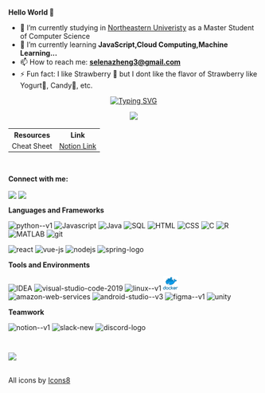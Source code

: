 **Hello World 👋**


- 🔭 I’m currently studying in [Northeastern Univeristy](https://vancouver.northeastern.edu/) as a Master Student of Computer Science
- 🌱 I’m currently learning **JavaScript,Cloud Computing,Machine Learning...**
- 📫 How to reach me: **selenazheng3@gmail.com**
- ⚡ Fun fact: I like Strawberry 🍓 but I dont like the flavor of Strawberry like Yogurt🍶, Candy🍭, etc.

 


<p align="center">
<a href="https://git.io/typing-svg"><img src="https://readme-typing-svg.herokuapp.com?font=Times+new+Roman&size=24&pause=1000&color=F74DC9AA&background=FFACEF00&center=true&vCenter=true&width=500&lines=Believe+you+can+and+you+are+halfway+there" alt="Typing SVG" /></a>
</p>

<p align="center">
   <img src="https://github-readme-activity-graph.vercel.app/graph?username=lalajia">
</p>

<table style="width:100%">
  <tr>
    <th>Resources</th>
    <th>Link</th>
  </tr>
  <tr>
    <td>Cheat Sheet</td>
    <td><a href="https://studytiltmr.notion.site/Cheat-Sheets-f25117b55bbe4a81870b12424f23155c?pvs=4">Notion Link</a></td>
  </tr>
</table>
<br>

**Connect with me:**

<p align="left">

<a href="https://www.linkedin.com/in/xinyue-zheng-75047a180/" target="blank"><img align="center" src="https://img.shields.io/badge/LinkedIn-0077B5?style=for-the-badge&logo=linkedin&logoColor=white"   /></a>
<a href="https://www.instagram.com/s_z1222/" target="blank"><img align="center" src="https://img.shields.io/badge/Instagram-E4405F?style=for-the-badge&logo=instagram&logoColor=white" /></a>

</p>

**Languages and Frameworks**

<d><img height="30" src="https://img.icons8.com/color/48/python--v1.png" alt="python--v1"/></d>
<d><img height="30" src="https://img.icons8.com/dusk/64/000000/javascript-logo.png" alt="Javascript" title="Javascript"></d>
<d><img height="30" src="https://img.icons8.com/color/48/000000/java-coffee-cup-logo--v1.png" alt="Java" title="Java"></d>
<d><img height="30" src="https://img.icons8.com/external-soft-fill-juicy-fish/60/000000/external-sql-coding-and-development-soft-fill-soft-fill-juicy-fish.png" alt="SQL" title="SQL"></d>
<d><img height="30" src="https://img.icons8.com/color/48/000000/html-5--v1.png" alt="HTML" title="HTML"></d>
<d><img height="30" src="https://img.icons8.com/dusk/64/000000/css3.png" alt="CSS" title="CSS"></d>
<d><img height="30" src="https://img.icons8.com/color/48/000000/c-programming.png" alt="C" title="C"></d>
<d><img height="30" src="https://img.icons8.com/external-becris-lineal-color-becris/64/000000/external-r-data-science-becris-lineal-color-becris.png" alt="R" title="R"></d>
<d><img height="30" src="https://img.icons8.com/fluency/48/000000/matlab.png" alt="MATLAB" title="MATLAB"></d>
<d><img height="30" src="https://img.icons8.com/color/48/git.png" alt="git"></d>

<d><img height="30" src="https://img.icons8.com/bubbles/50/react.png" alt="react"/></d>
<d><img height="30" src="https://img.icons8.com/color/48/vue-js.png" alt="vue-js"/></d>
<d><img height="30" src="https://img.icons8.com/color/48/nodejs.png" alt="nodejs"/></d>
<d><img height="30" src="https://img.icons8.com/color/48/spring-logo.png" alt="spring-logo"/></d>

**Tools and Environments**

<d><img height="30" src="https://img.icons8.com/color/48/000000/intellij-idea.png" alt="IDEA" title="IDEA"></d>
<d><img height="30" src="https://img.icons8.com/color/48/visual-studio-code-2019.png" alt="visual-studio-code-2019"></d>
<d><img height="30" src="https://img.icons8.com/color/48/linux--v1.png" alt="linux--v1"></d>
<d><img height="30" src="https://raw.githubusercontent.com/github/explore/80688e429a7d4ef2fca1e82350fe8e3517d3494d/topics/docker/docker.png" alt="Docker" title="Docker"></d>
<d><img height="30" src="https://img.icons8.com/color/48/amazon-web-services.png" alt="amazon-web-services"/></d>
<d><img height="30" src="https://img.icons8.com/color/48/android-studio--v3.png" alt="android-studio--v3"/></d>
<d><img height="30" src="https://img.icons8.com/color/48/figma--v1.png" alt="figma--v1"/></d>
<d><img height="30" src="https://img.icons8.com/fluency/48/unity.png" alt="unity"/></d>

**Teamwork**

<d><img height="30" src="https://img.icons8.com/color/48/notion--v1.png" alt="notion--v1"></d>
<d><img height="30" src="https://img.icons8.com/color/48/slack-new.png" alt="slack-new"/></d>
<d><img height="30" src="https://img.icons8.com/color/48/discord-logo.png" alt="discord-logo"></d>

<p style="overflow: hidden;justify-content:space-around;">
    <p style="max-width: 80%;max-height: 80%;display: inline-block;">
        <img src="https://github-readme-stats.vercel.app/api/top-langs?username=lalajia&show_icons=true&locale=en&layout=compact&bg_color=151515&text_color=999999&title_color=ffffff">
    </p>
    <!-- <p style="max-width: 60%;max-height: 60%;display: inline-block;">
        <img src="https://github-readme-stats.vercel.app/api?username=lalajia&show_icons=true&locale=en&title_color=ffffff&bg_color=151515&text_color=999999&icon_color=bb2acf">
    </p> -->
</p>

<!-- **Certification** -->
<!-- Here are some ideas to get you started:

- 🔭 I’m currently working on ...
- 🌱 I’m currently learning ...
- 👯 I’m looking to collaborate on ...
- 🤔 I’m looking for help with ...
- 💬 Ask me about ...
- 📫 How to reach me: ...
- 😄 Pronouns: ...
- ⚡ Fun fact: ...

**lalajia/lalajia** is a ✨ _special_ ✨ repository because its `README.md` (this file) appears on your GitHub profile.
[![Readme Card](https://github-readme-stats.vercel.app/api?username=lalajia&show_icons=true&title_color=ffffff&icon_color=bb2acf&text_color=daf7dc&bg_color=151515)](https://github.com/anuraghazra/github-readme-stats)
[![Top Langs](https://github-readme-stats.vercel.app/api/top-langs/?username=lalajia&layout=compact&exclude_repo=sumy7.github.io&title_color=ffffff&icon_color=bb2acf&text_color=daf7dc&bg_color=151515)](https://github.com/anuraghazra/github-readme-stats)
![lalajia](https://komarev.com/ghpvc/?username=lalajia)

- ![lalajia](https://visitor-badge.glitch.me/badge?page_id=lalajia.profile)

<p align="left"> <a href="https://www.arduino.cc/" target="_blank" rel="noreferrer"> <img src="https://cdn.worldvectorlogo.com/logos/arduino-1.svg" alt="arduino" width="40" height="40"/> </a> <a href="https://aws.amazon.com" target="_blank" rel="noreferrer"> <img src="https://raw.githubusercontent.com/devicons/devicon/master/icons/amazonwebservices/amazonwebservices-original-wordmark.svg" alt="aws" width="40" height="40"/> </a> <a href="https://www.blender.org/" target="_blank" rel="noreferrer"> <img src="https://download.blender.org/branding/community/blender_community_badge_white.svg" alt="blender" width="40" height="40"/> </a> <a href="https://getbootstrap.com" target="_blank" rel="noreferrer"> <img src="https://raw.githubusercontent.com/devicons/devicon/master/icons/bootstrap/bootstrap-plain-wordmark.svg" alt="bootstrap" width="40" height="40"/> </a> <a href="https://www.cprogramming.com/" target="_blank" rel="noreferrer"> <img src="https://raw.githubusercontent.com/devicons/devicon/master/icons/c/c-original.svg" alt="c" width="40" height="40"/> </a> <a href="https://www.w3schools.com/css/" target="_blank" rel="noreferrer"> <img src="https://raw.githubusercontent.com/devicons/devicon/master/icons/css3/css3-original-wordmark.svg" alt="css3" width="40" height="40"/> </a> <a href="https://www.djangoproject.com/" target="_blank" rel="noreferrer"> <img src="https://cdn.worldvectorlogo.com/logos/django.svg" alt="django" width="40" height="40"/> </a> <a href="https://www.electronjs.org" target="_blank" rel="noreferrer"> <img src="https://raw.githubusercontent.com/devicons/devicon/master/icons/electron/electron-original.svg" alt="electron" width="40" height="40"/> </a> <a href="https://expressjs.com" target="_blank" rel="noreferrer"> <img src="https://raw.githubusercontent.com/devicons/devicon/master/icons/express/express-original-wordmark.svg" alt="express" width="40" height="40"/> </a> <a href="https://www.figma.com/" target="_blank" rel="noreferrer"> <img src="https://www.vectorlogo.zone/logos/figma/figma-icon.svg" alt="figma" width="40" height="40"/> </a> <a href="https://firebase.google.com/" target="_blank" rel="noreferrer"> <img src="https://www.vectorlogo.zone/logos/firebase/firebase-icon.svg" alt="firebase" width="40" height="40"/> </a> <a href="https://flask.palletsprojects.com/" target="_blank" rel="noreferrer"> <img src="https://www.vectorlogo.zone/logos/pocoo_flask/pocoo_flask-icon.svg" alt="flask" width="40" height="40"/> </a> <a href="https://git-scm.com/" target="_blank" rel="noreferrer"> <img src="https://www.vectorlogo.zone/logos/git-scm/git-scm-icon.svg" alt="git" width="40" height="40"/> </a> <a href="https://graphql.org" target="_blank" rel="noreferrer"> <img src="https://www.vectorlogo.zone/logos/graphql/graphql-icon.svg" alt="graphql" width="40" height="40"/> </a> <a href="https://heroku.com" target="_blank" rel="noreferrer"> <img src="https://www.vectorlogo.zone/logos/heroku/heroku-icon.svg" alt="heroku" width="40" height="40"/> </a> <a href="https://www.w3.org/html/" target="_blank" rel="noreferrer"> <img src="https://raw.githubusercontent.com/devicons/devicon/master/icons/html5/html5-original-wordmark.svg" alt="html5" width="40" height="40"/> </a> <a href="https://www.adobe.com/in/products/illustrator.html" target="_blank" rel="noreferrer"> <img src="https://www.vectorlogo.zone/logos/adobe_illustrator/adobe_illustrator-icon.svg" alt="illustrator" width="40" height="40"/> </a> <a href="https://www.java.com" target="_blank" rel="noreferrer"> <img src="https://raw.githubusercontent.com/devicons/devicon/master/icons/java/java-original.svg" alt="java" width="40" height="40"/> </a> <a href="https://developer.mozilla.org/en-US/docs/Web/JavaScript" target="_blank" rel="noreferrer"> <img src="https://raw.githubusercontent.com/devicons/devicon/master/icons/javascript/javascript-original.svg" alt="javascript" width="40" height="40"/> </a> <a href="https://www.mongodb.com/" target="_blank" rel="noreferrer"> <img src="https://raw.githubusercontent.com/devicons/devicon/master/icons/mongodb/mongodb-original-wordmark.svg" alt="mongodb" width="40" height="40"/> </a> <a href="https://www.microsoft.com/en-us/sql-server" target="_blank" rel="noreferrer"> <img src="https://www.svgrepo.com/show/303229/microsoft-sql-server-logo.svg" alt="mssql" width="40" height="40"/> </a> <a href="https://www.mysql.com/" target="_blank" rel="noreferrer"> <img src="https://raw.githubusercontent.com/devicons/devicon/master/icons/mysql/mysql-original-wordmark.svg" alt="mysql" width="40" height="40"/> </a> <a href="https://nestjs.com/" target="_blank" rel="noreferrer"> <img src="https://raw.githubusercontent.com/devicons/devicon/master/icons/nestjs/nestjs-plain.svg" alt="nestjs" width="40" height="40"/> </a> <a href="https://nextjs.org/" target="_blank" rel="noreferrer"> <img src="https://cdn.worldvectorlogo.com/logos/nextjs-2.svg" alt="nextjs" width="40" height="40"/> </a> <a href="https://nodejs.org" target="_blank" rel="noreferrer"> <img src="https://raw.githubusercontent.com/devicons/devicon/master/icons/nodejs/nodejs-original-wordmark.svg" alt="nodejs" width="40" height="40"/> </a> <a href="https://opencv.org/" target="_blank" rel="noreferrer"> <img src="https://www.vectorlogo.zone/logos/opencv/opencv-icon.svg" alt="opencv" width="40" height="40"/> </a> <a href="https://www.oracle.com/" target="_blank" rel="noreferrer"> <img src="https://raw.githubusercontent.com/devicons/devicon/master/icons/oracle/oracle-original.svg" alt="oracle" width="40" height="40"/> </a> <a href="https://pandas.pydata.org/" target="_blank" rel="noreferrer"> <img src="https://raw.githubusercontent.com/devicons/devicon/2ae2a900d2f041da66e950e4d48052658d850630/icons/pandas/pandas-original.svg" alt="pandas" width="40" height="40"/> </a> <a href="https://www.photoshop.com/en" target="_blank" rel="noreferrer"> <img src="https://raw.githubusercontent.com/devicons/devicon/master/icons/photoshop/photoshop-line.svg" alt="photoshop" width="40" height="40"/> </a> <a href="https://www.php.net" target="_blank" rel="noreferrer"> <img src="https://raw.githubusercontent.com/devicons/devicon/master/icons/php/php-original.svg" alt="php" width="40" height="40"/> </a> <a href="https://www.python.org" target="_blank" rel="noreferrer"> <img src="https://raw.githubusercontent.com/devicons/devicon/master/icons/python/python-original.svg" alt="python" width="40" height="40"/> </a> <a href="https://pytorch.org/" target="_blank" rel="noreferrer"> <img src="https://www.vectorlogo.zone/logos/pytorch/pytorch-icon.svg" alt="pytorch" width="40" height="40"/> </a> <a href="https://reactjs.org/" target="_blank" rel="noreferrer"> <img src="https://raw.githubusercontent.com/devicons/devicon/master/icons/react/react-original-wordmark.svg" alt="react" width="40" height="40"/> </a> <a href="https://redux.js.org" target="_blank" rel="noreferrer"> <img src="https://raw.githubusercontent.com/devicons/devicon/master/icons/redux/redux-original.svg" alt="redux" width="40" height="40"/> </a> <a href="https://sass-lang.com" target="_blank" rel="noreferrer"> <img src="https://raw.githubusercontent.com/devicons/devicon/master/icons/sass/sass-original.svg" alt="sass" width="40" height="40"/> </a> <a href="https://scikit-learn.org/" target="_blank" rel="noreferrer"> <img src="https://upload.wikimedia.org/wikipedia/commons/0/05/Scikit_learn_logo_small.svg" alt="scikit_learn" width="40" height="40"/> </a> <a href="https://seaborn.pydata.org/" target="_blank" rel="noreferrer"> <img src="https://seaborn.pydata.org/_images/logo-mark-lightbg.svg" alt="seaborn" width="40" height="40"/> </a> <a href="https://tailwindcss.com/" target="_blank" rel="noreferrer"> <img src="https://www.vectorlogo.zone/logos/tailwindcss/tailwindcss-icon.svg" alt="tailwind" width="40" height="40"/> </a> <a href="https://www.tensorflow.org" target="_blank" rel="noreferrer"> <img src="https://www.vectorlogo.zone/logos/tensorflow/tensorflow-icon.svg" alt="tensorflow" width="40" height="40"/> </a> </p> -->

All icons by <a href="https://icons8.com">Icons8</a>
